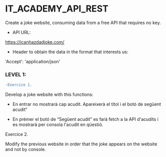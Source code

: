 # IT_ACADEMY_API_REST

Create a joke website, consuming data from a free API that requires no key. 

-   API URL:

https://icanhazdadjoke.com/

-    Header to obtain the data in the format that interests us:

'Accept': 'application/json'

### LEVEL 1:

```diff
-Exercice 1.
```

Develop a joke website with this functions:


- En entrar no mostrarà cap acudit. Apareixerà el títol i el botó de següent acudit“

- En prémer el botó de “Següent acudit” es farà fetch a la API d'acudits i es mostrarà per consola l'acudit en qüestió.


Exercice 2.

Modify the previous website in order that the joke appears on the website and not by console.

